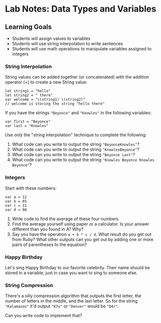 # Lab Notes: Data Types and Variables

## Learning Goals

* Students will assign values to variables
* Students will use string interpolation to write sentences
* Students will use math operations to manipulate variables assigned to integers

### String Interpolation

String values can be added together (or concatenated) with the addition operator (+) to create a new String value:

```
let string1 = "hello"
let string2 = " there"
var welcome = "\(string1) \(string2)"
// welcome is storing the string "hello there"
```

If you have the strings `"Beyonce"` and `"Knowles"` in the following variables:

```
var first = "Beyonce"
var last = "Knowles"
```

Use *only* the "string interpolation" technique to complete the following:

1. What code can you write to output the string `"BeyonceKnowles"`?
2. What code can you write to output the string `"KnowlesBeyonce"`?
3. What code can you write to output the string `"Beyonce Last"`?
4. What code can you write to output the string `"Knowles Beyonce Knowles Beyonce"`?


### Integers

Start with these numbers:

```
var a = 12
var b = 65
var c = 31
var d = 98
```

1. Write code to find the average of these four numbers.
2. Find the average yourself using paper or a calculator. Is your answer different than you found in A? Why?
3. Say you have the operation `a + b * c / d`. What result do you get out from Ruby? What other outputs can you get out by adding one or more pairs of parentheses to the equation?

### Happy Birthday

Let's sing Happy Birthday to our favorite celebrity. Their name should be stored in a variable, just in case you want to sing to someone else.

### String Compression

There's a silly compression algorithm that outputs the first letter, the number of letters in the middle, and the last letter. So for the string `"Kalamazoo"` it'd output `"K7o"` or `"Denver"` would be `"D4r"`.

Can you write code to implement that?
